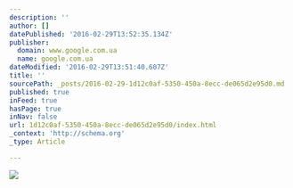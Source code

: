 ```yaml
---
description: ''
author: []
datePublished: '2016-02-29T13:52:35.134Z'
publisher:
  domain: www.google.com.ua
  name: google.com.ua
dateModified: '2016-02-29T13:51:40.607Z'
title: ''
sourcePath: _posts/2016-02-29-1d12c0af-5350-450a-8ecc-de065d2e95d0.md
published: true
inFeed: true
hasPage: true
inNav: false
url: 1d12c0af-5350-450a-8ecc-de065d2e95d0/index.html
_context: 'http://schema.org'
_type: Article

---
```

![](http://25.media.tumblr.com/tumblr_m2gv93A66m1r4hb5oo1_1280.jpg)